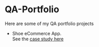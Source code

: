 # QA-Portfolio
Here are some of my QA portfolio projects

- Shoe eCommerce App.  
See the <a href="https://docs.google.com/presentation/d/1sgTA5tTwr9DIVCFphknPZOV47kSYECzzN7g92Qa5Mk0/pub?start=true&loop=false&delayms=30000" target="_blank">case study here</a>
